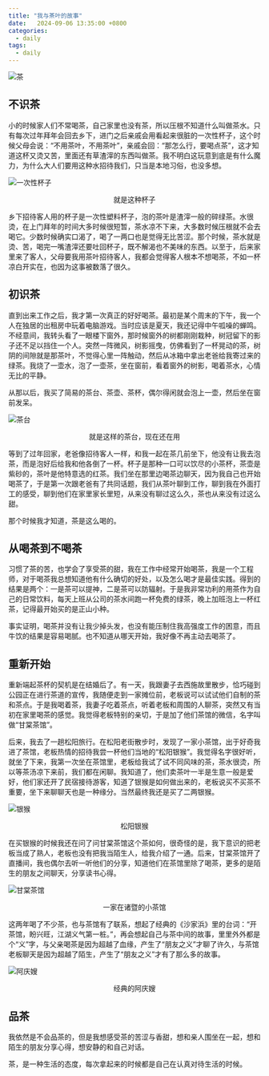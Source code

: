 ```yaml
---
title: "我与茶叶的故事"
date:   2024-09-06 13:35:00 +0800
categories:
  - daily
tags:
  - daily
---
```


![茶](/assets/2024-09-06-tea-with-me/茶.jpg)

## 不识茶
小的时候家人们不常喝茶，自己家里也没有茶，所以压根不知道什么叫做茶水。只有每次过年拜年会回去乡下，进门之后亲戚会用看起来很脏的一次性杯子，这个时候父母会说：“不用茶叶，不用茶叶”，亲戚会回：“那怎么行，要喝点茶”，这才知道这杯又烫又苦，里面还有草渣滓的东西叫做茶。我不明白这玩意到底是有什么魔力，为什么大人们要用这种水招待我们，只当是本地习俗，也没多想。

![一次性杯子](/assets/2024-09-06-tea-with-me/一次性杯子.png)
<center>就是这种杯子</center>


乡下招待客人用的杯子是一次性塑料杯子，泡的茶叶是渣滓一般的碎绿茶。水很烫，在上门拜年的时间大多时候很短暂，茶水凉不下来，大多数时候压根就不会去喝它。少数时候确实口渴了，喝了一两口也是觉得无比苦涩。那个时候，茶水就是烫、苦，喝完一嘴渣滓还要吐回杯子，既不解渴也不美味的东西。以至于，后来家里来了客人，父母要我用茶叶招待客人，我都会觉得客人根本不想喝茶，不如一杯凉白开实在，也因为这事被数落了很久。

## 初识茶
直到出来工作之后，我才第一次真正的好好喝茶。最初是某个周末的下午，我一个人在独居的出租房中玩着电脑游戏。当时应该是夏天，我还记得中午呱噪的蝉鸣。不经意间，我转头看了一眼楼下窗外，那时候窗外的树都刚刚栽种，树冠留下的影子还不足以挡住一个人。突然一阵微风，树影摇曳，仿佛看到了一杯晃动的茶，树阴的间隙就是那茶叶，不觉得心里一阵触动，然后从冰箱中拿出老爸给我寄过来的绿茶。我烧了一壶水，泡了一壶茶，坐在窗前，看着窗外的树影，喝着茶水，心情无比的平静。

从那以后，我买了简易的茶台、茶壶、茶杯，偶尔得闲就会泡上一壶，然后坐在窗前发呆。

![茶台](/assets/2024-09-06-tea-with-me/茶台.png)
<center>就是这样的茶台，现在还在用</center>

等到了过年回家，老爸像招待客人一样，和我一起在茶几前坐下，他没有让我去泡茶，而是泡好后给我和他各倒了一杯。杯子是那种一口可以饮尽的小茶杯，茶壶是紫砂的，茶叶是他特意选的红茶。我们坐在那里边喝茶边聊天，因为我自己也开始喝茶了，于是第一次跟老爸有了共同话题，我们从茶叶聊到工作，聊到我在外面打工的感受，聊到他们在家里家长里短，从来没有聊过这么久，茶也从来没有过这么甜。

那个时候我才知道，茶是这么喝的。

## 从喝茶到不喝茶
习惯了茶的苦，也学会了享受茶的甜，我在工作中经常开始喝茶，我是一个工程师，对于喝茶我总想知道他有什么确切的好处，以及怎么喝才是最佳实践。得到的结果是两个：一是茶可以提神，二是茶可以防辐射。于是我非常功利的用茶作为自己的日常饮料，每天上班从公司的茶水间跑一杯免费的绿茶，晚上加班泡上一杯红茶，记得最开始买的是正山小种。

事实证明，喝茶并没有让我少掉头发，也没有能压制住我高强度工作的困意，而且牛饮的结果是容易喝腻。也不知道从哪天开始，我好像不再主动去喝茶了。

## 重新开始
重新端起茶杯的契机是在结婚后了。有一天，我跟妻子去西施故里散步，恰巧碰到公园正在进行茶道的宣传，我随便走到一家摊位前，老板说可以试试他们自制的茶和茶点。于是我喝着茶，我妻子吃着茶点，听着老板和周围的人聊茶，突然又有当初在家里喝茶的感觉。我觉得老板特别的亲切，于是加了他们茶馆的微信，名字叫做“甘棠茶馆”。

后来，我去了一趟松阳旅行。在松阳老街散步时，发现了一家小茶馆，出于好奇我进了茶馆，老板热情的招待我尝一杯他们当地的“松阳银猴”。我觉得名字很好听，就坐了下来，我第一次坐在茶馆里，老板给我试了试不同风味的茶，茶水很烫，所以等茶汤凉下来前，我们都在闲聊。我知道了，他们卖茶叶一半是生意一般是爱好，他们家还开了民宿接待游客，知道了银猴是如何做出来的，老板说买不买茶不重要，坐下来聊聊天也是一种缘分。当然最终我还是买了二两银猴。

![银猴](/assets/2024-09-06-tea-with-me/银猴.png)
<center>松阳银猴</center>

在买银猴的时候我还在问了问甘棠茶馆这个茶如何，很奇怪的是，我下意识的把老板当成了熟人，老板也没有把我当陌生人，给我介绍了一通。后来，甘棠茶馆开了直播间，我也偶尔去听一听他们的分享，知道他们在茶馆里除了喝茶，更多的是陌生的朋友之间聊天，分享读书心得。

![甘棠茶馆](/assets/2024-09-06-tea-with-me/甘棠茶馆.png)
<center>一家在诸暨的小茶馆</center>

这两年喝了不少茶，也与茶馆有了联系，想起了经典的《沙家浜》里的台词：“开茶馆，盼兴旺，江湖义气第一桩。”，再会想起自己与茶中间的故事，里里外外都是个“义”字，与父亲喝茶是因为超越了血缘，产生了“朋友之义”才聊了许久，与茶馆老板聊天是因为超越了陌生，产生了“朋友之义”才有了那么多的故事。

![阿庆嫂](/assets/2024-09-06-tea-with-me/阿庆嫂.png)
<center>经典的阿庆嫂</center>

## 品茶
我依然是不会品茶的，但是我想感受茶的苦涩与香甜，想和亲人围坐在一起，想和陌生的朋友分享心得，想安静的和自己对话。

茶，是一种生活的态度，每次拿起来的时候都是自己在认真对待生活的时候。
